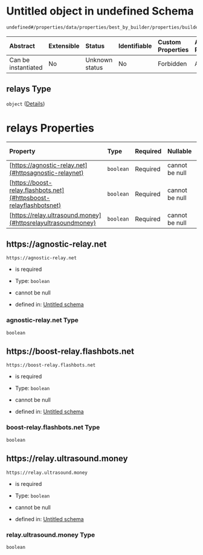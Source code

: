 # Untitled object in undefined Schema

```txt
undefined#/properties/data/properties/best_by_builder/properties/builder0x69/properties/relays
```



| Abstract            | Extensible | Status         | Identifiable | Custom Properties | Additional Properties | Access Restrictions | Defined In                                                                          |
| :------------------ | :--------- | :------------- | :----------- | :---------------- | :-------------------- | :------------------ | :---------------------------------------------------------------------------------- |
| Can be instantiated | No         | Unknown status | No           | Forbidden         | Allowed               | none                | [bid\_summary.schema.json\*](../out/bid_summary.schema.json "open original schema") |

## relays Type

`object` ([Details](bid_summary-properties-data-properties-best_by_builder-properties-builder0x69-properties-relays.md))

# relays Properties

| Property                                                           | Type      | Required | Nullable       | Defined by                                                                                                                                                                                                                                                                                             |
| :----------------------------------------------------------------- | :-------- | :------- | :------------- | :----------------------------------------------------------------------------------------------------------------------------------------------------------------------------------------------------------------------------------------------------------------------------------------------------- |
| [https://agnostic-relay.net](#httpsagnostic-relaynet)              | `boolean` | Required | cannot be null | [Untitled schema](bid_summary-properties-data-properties-best_by_builder-properties-builder0x69-properties-relays-properties-agnostic-relaynet.md "undefined#/properties/data/properties/best_by_builder/properties/builder0x69/properties/relays/properties/https://agnostic-relay.net")              |
| [https://boost-relay.flashbots.net](#httpsboost-relayflashbotsnet) | `boolean` | Required | cannot be null | [Untitled schema](bid_summary-properties-data-properties-best_by_builder-properties-builder0x69-properties-relays-properties-boost-relayflashbotsnet.md "undefined#/properties/data/properties/best_by_builder/properties/builder0x69/properties/relays/properties/https://boost-relay.flashbots.net") |
| [https://relay.ultrasound.money](#httpsrelayultrasoundmoney)       | `boolean` | Required | cannot be null | [Untitled schema](bid_summary-properties-data-properties-best_by_builder-properties-builder0x69-properties-relays-properties-relayultrasoundmoney.md "undefined#/properties/data/properties/best_by_builder/properties/builder0x69/properties/relays/properties/https://relay.ultrasound.money")       |

## https\://agnostic-relay.net



`https://agnostic-relay.net`

* is required

* Type: `boolean`

* cannot be null

* defined in: [Untitled schema](bid_summary-properties-data-properties-best_by_builder-properties-builder0x69-properties-relays-properties-agnostic-relaynet.md "undefined#/properties/data/properties/best_by_builder/properties/builder0x69/properties/relays/properties/https://agnostic-relay.net")

### agnostic-relay.net Type

`boolean`

## https\://boost-relay.flashbots.net



`https://boost-relay.flashbots.net`

* is required

* Type: `boolean`

* cannot be null

* defined in: [Untitled schema](bid_summary-properties-data-properties-best_by_builder-properties-builder0x69-properties-relays-properties-boost-relayflashbotsnet.md "undefined#/properties/data/properties/best_by_builder/properties/builder0x69/properties/relays/properties/https://boost-relay.flashbots.net")

### boost-relay.flashbots.net Type

`boolean`

## https\://relay.ultrasound.money



`https://relay.ultrasound.money`

* is required

* Type: `boolean`

* cannot be null

* defined in: [Untitled schema](bid_summary-properties-data-properties-best_by_builder-properties-builder0x69-properties-relays-properties-relayultrasoundmoney.md "undefined#/properties/data/properties/best_by_builder/properties/builder0x69/properties/relays/properties/https://relay.ultrasound.money")

### relay.ultrasound.money Type

`boolean`
